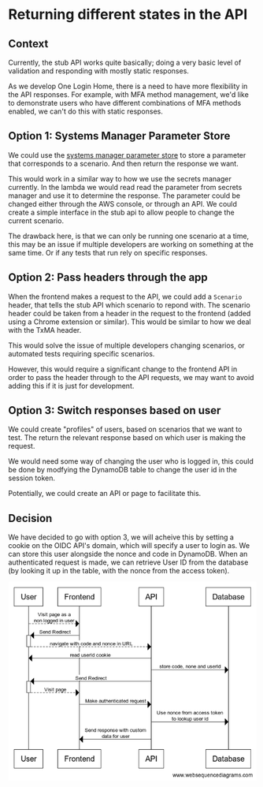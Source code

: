 # Returning different states in the API

## Context

Currently, the stub API works quite basically; doing a very basic level of validation and responding with mostly static responses.

As we develop One Login Home, there is a need to have more flexibility in the API responses. For example, with MFA method management, we'd like to demonstrate users who have different combinations of MFA methods enabled, we can't do this with static responses.

## Option 1: Systems Manager Parameter Store

We could use the [systems manager parameter store](https://docs.aws.amazon.com/systems-manager/latest/userguide/systems-manager-parameter-store.html) to store a parameter that corresponds to a scenario. And then return the response we want.

This would work in a similar way to how we use the secrets manager currently. In the lambda we would read read the parameter from secrets manager and use it to determine the response. The parameter could be changed either through the AWS console, or through an API. We could create a simple interface in the stub api to allow people to change the current scenario.

The drawback here, is that we can only be running one scenario at a time, this may be an issue if multiple developers are working on something at the same time. Or if any tests that run rely on specific responses.

## Option 2: Pass headers through the app

When the frontend makes a request to the API, we could add a `Scenario` header, that tells the stub API which scenario to repond with. The scenario header could be taken from a header in the request to the frontend (added using a Chrome extension or similar). This would be similar to how we deal with the TxMA header.

This would solve the issue of multiple developers changing scenarios, or automated tests requiring specific scenarios.

However, this would require a significant change to the frontend API in order to pass the header through to the API requests, we may want to avoid adding this if it is just for development.

## Option 3: Switch responses based on user

We could create "profiles" of users, based on scenarios that we want to test. The return the relevant response based on which user is making the request.

We would need some way of changing the user who is logged in, this could be done by modfying the DynamoDB table to change the user id in the session token.

Potentially, we could create an API or page to facilitate this.

## Decision

We have decided to go with option 3, we will acheive this by setting a cookie on the OIDC API's domain, which will specify a user to login as. We can store this user alongside the nonce and code in DynamoDB. When an authenticated request is made, we can retrieve User ID from the database (by looking it up in the table, with the nonce from the access token).

![Sequence Diagram](0001-sequence.png)
